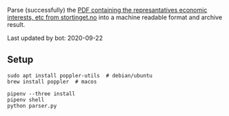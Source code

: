 Parse (successfully) the [PDF containing the represantatives economic interests, etc from stortinget.no](https://www.stortinget.no/no/Stortinget-og-demokratiet/Representantene/Okonomiske-interesser/) into a machine readable format and archive result.

Last updated by bot: 2020-09-22

## Setup
    sudo apt install poppler-utils  # debian/ubuntu
    brew install poppler  # macos

    pipenv --three install
    pipenv shell
    python parser.py

